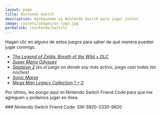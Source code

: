 ```yaml
---
layout: page
title: Nintendo Switch
description: Agréguenme en Nintendo Switch para jugar juntos.
image: /assets/images/ns-logo.jpg
permalink: /nintendo/switch/
---
```


Hagan clic en alguno de estos juegos para saber de qué manera pueden jugar conmigo.

- [*The Legend of Zelda: Breath of the Wild + DLC*][1]
- [*Super Mario Odyssey*][2]
- [*Splatoon 2*][3] *(es el juego en donde soy más activo, juego casi todas las noches)*
- [*Sonic Mania*][4]
- [*Mega Man Legacy Collection 1 + 2*][5]

Por último, les pongo aquí mi Nintendo Switch Friend Code para que me agreguen y podamos jugar en línea.

<div class="card text-center mb-3">
<div class="card-body">
### <i class="fab fa-nintendo-switch"></i> Nintendo Switch Friend Code: SW-3920-3330-9820
</div>
</div>

[1]: /nintendo/switch/breath-of-the-wild/
[2]: /nintendo/switch/super-mario-odyssey/
[3]: /nintendo/switch/splatoon-2/
[4]: /nintendo/switch/sonic-mania/
[5]: /nintendo/switch/mega-man-legacy-collection/